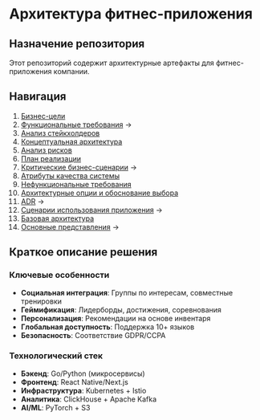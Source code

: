 # Архитектура фитнес-приложения

## Назначение репозитория

Этот репозиторий содержит архитектурные артефакты для фитнес-приложения компании.

## Навигация

1. [Бизнес-цели](./architecture/business-goals.md)
2. [Функциональные требования](./architecture/functional-requirements/README.md) →
3. [Анализ стейкхолдеров](./architecture/stakeholder-analysis.md)
4. [Концептуальная архитектура](.//conceptual-architecture.md)
5. [Анализ рисков](./architecture/implementation-risks.md)
6. [План реализации](./architecture/development-plan.md)
7. [Критические бизнес-сценарии](./architecture/critical-business-processes/README.md) →
8. [Атрибуты качества системы](./architecture/quality-attributes.md)
9. [Нефункциональные требования](.//non-functional-requirements.md)
10. [Архитектурные опции и обоснование выбора](./architecture/architectural-options.md)
11. [ADR](./adr/README.md) →
12. [Сценарии использования приложения](./architecture/application-usage-scenarios/README.md) →
13. [Базовая архитектура](./architecture/basic-architecture.md)
14. [Основные представления](./architecture/basic-presentations/README.md) →

## Краткое описание решения

### Ключевые особенности

- **Социальная интеграция**: Группы по интересам, совместные тренировки
- **Геймификация**: Лидерборды, достижения, соревнования
- **Персонализация**: Рекомендации на основе инвентаря
- **Глобальная доступность**: Поддержка 10+ языков
- **Безопасность**: Соответствие GDPR/CCPA

### Технологический стек

- **Бэкенд**: Go/Python (микросервисы)
- **Фронтенд**: React Native/Next.js
- **Инфраструктура**: Kubernetes + Istio
- **Аналитика**: ClickHouse + Apache Kafka
- **AI/ML**: PyTorch + S3
